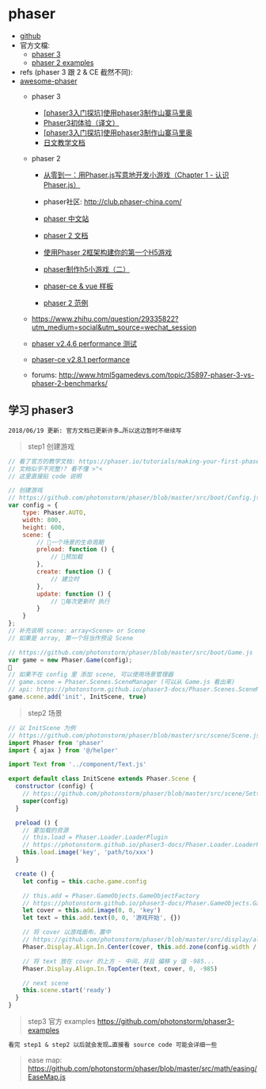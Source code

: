 # phaser

- [github](https://github.com/facebook/react)
- 官方文檔:
    - [phaser 3](https://photonstorm.github.io/phaser3-docs/)
    - [phaser 2 examples](http://phaser.io/examples)
- refs (phaser 3 跟 2 & CE 截然不同):
- [awesome-phaser](https://github.com/Raiper34/awesome-phaser)
    - phaser 3
        - [[phaser3入门探坑]使用phaser3制作山寨马里奥](https://segmentfault.com/a/1190000013979583)
        - [Phaser3初体验（译文）](http://club.phaser-china.com/topic/5a94bd94484a53dd723f42c9)
        - [[phaser3入门探坑]使用phaser3制作山寨马里奥](https://segmentfault.com/a/1190000013979583)
        - [日文教学文档](https://baroqueengine.net/gamedev/phaser3/)

    - phaser 2
        - [从零到一：用Phaser.js写意地开发小游戏（Chapter 1 - 认识Phaser.js）](https://segmentfault.com/a/1190000009212221)
        - phaser社区: http://club.phaser-china.com/
        - [phaser 中文站](http://www.phaser.me/)
        - [phaser 2 文档](http://www.phaser.me/2018/03/22/phaser-js-%E5%AE%98%E6%96%B9%E4%B8%AD%E6%96%87%E6%96%87%E6%A1%A3-phaser-io-2/?nsukey=iMRYAl2OwquTJ5AxXVnuWafewvq7DfF2KY99CiKeS29GjAWZwJAl%2FxFnDL6vIOOaSYZTZ12DyMMDlp%2F%2FzjZOJLr5W4V3BqJ7vbXbblaB%2FW%2BS2acmYVw8I3ZAWL%2Bk044nF3Ittf3UfPF4s8nGxNrWrnhMRxFDqp2rMN0PwBItSG8RfmZH6g46WsV8jqUziRMRpfU5J10W5Ixx89MNAaHi1A%3D%3D)
        - [使用Phaser 2框架构建你的第一个H5游戏](https://blog.csdn.net/sinat_32582203/article/details/73303153)

        - [phaser制作h5小游戏（二）](https://www.jianshu.com/p/24bfe5edb4e9)
        - [phaser-ce & vue 样板](https://github.com/sekl/node-vue-phaser-boilerplate)
        - [phaser 2 范例](https://developer.mozilla.org/zh-CN/docs/Games/Tutorials/2D_breakout_game_Phaser)
    - https://www.zhihu.com/question/29335822?utm_medium=social&utm_source=wechat_session
    - [phaser v2.4.6 performance 测试](https://github.com/mattcolman/phaser-performance-tests)
    - [phaser-ce v2.8.1 performance](https://codepen.io/samme/pen/OmGNgL)
    - forums: http://www.html5gamedevs.com/topic/35897-phaser-3-vs-phaser-2-benchmarks/

## 学习 phaser3

`2018/06/19 更新: 官方文档已更新许多…所以这边暂时不继续写`

> step1 创建游戏

```js
// 看了官方的教学文档: https://phaser.io/tutorials/making-your-first-phaser-3-game
// 文档似乎不完整!? 看不懂 >"<
// 这里直接贴 code 说明

// 创建游戏
// https://github.com/photonstorm/phaser/blob/master/src/boot/Config.js
var config = {
    type: Phaser.AUTO,
    width: 800,
    height: 600,
    scene: {
        // 一个场景的生命周期
        preload: function () {
            // 预加载
        },
        create: function () {
            // 建立时
        },
        update: function () {
            // 每次更新时 执行
        }
    }
};
// 补充说明 scene: array<Scene> or Scene
// 如果是 array, 第一个将当作预设 Scene

// https://github.com/photonstorm/phaser/blob/master/src/boot/Game.js
var game = new Phaser.Game(config);

// 如果不在 config 里 添加 scene, 可以使用场景管理器
// game.scene = Phaser.Scenes.SceneManager (可以从 Game.js 看出来)
// api: https://photonstorm.github.io/phaser3-docs/Phaser.Scenes.SceneManager.html#methods
game.scene.add('init', InitScene, true)
```

> step2 场景

```js
// 以 InitScene 为例
// https://github.com/photonstorm/phaser/blob/master/src/scene/Scene.js
import Phaser from 'phaser'
import { ajax } from '@/helper'

import Text from '../component/Text.js'

export default class InitScene extends Phaser.Scene {
  constructor (config) {
    // https://github.com/photonstorm/phaser/blob/master/src/scene/Settings.js
    super(config)
  }

  preload () {
    // 要加载的资源
    // this.load = Phaser.Loader.LoaderPlugin
    // https://photonstorm.github.io/phaser3-docs/Phaser.Loader.LoaderPlugin.html#methods
    this.load.image('key', 'path/to/xxx')
  }

  create () {
    let config = this.cache.game.config

    // this.add = Phaser.GameObjects.GameObjectFactory
    // https://photonstorm.github.io/phaser3-docs/Phaser.GameObjects.GameObjectFactory.html#methods
    let cover = this.add.image(0, 0, 'key')
    let text = this.add.text(0, 0, '游戏开始', {})

    // 将 cover 以游戏画布，置中
    // https://github.com/photonstorm/phaser/blob/master/src/display/align/in/Center.js
    Phaser.Display.Align.In.Center(cover, this.add.zone(config.width / 2, config.height / 2, config.width, config.height))

    // 将 text 放在 cover 的上方 - 中间，并且 偏移 y 值 -985...
    Phaser.Display.Align.In.TopCenter(text, cover, 0, -985)

    // next scene
    this.scene.start('ready')
  }
}
```

> step3 官方 examples https://github.com/photonstorm/phaser3-examples

```md
看完 step1 & step2 以后就会发现…直接看 source code 可能会详细一些
```

> ease map: https://github.com/photonstorm/phaser/blob/master/src/math/easing/EaseMap.js

<!-- ```js
this.cameras.main.shake(500);
this.tweens.add({
        targets: this.cameras.main,
        props: {
            zoom: { value: 2.5, duration: 4000, ease: 'Sine.easeInOut' },
            rotation: { value: 2.3, duration: 8000, ease: 'Cubic.easeInOut' }
        },
        delay: 5000,
        yoyo: true,
        repeat: -1
    });
tweens.timeline
``` -->

[未知]:http://www.photonstorm.com/html5
[phaser2: text-underline-solved]:http://www.html5gamedevs.com/topic/28741-text-underline-solved/
